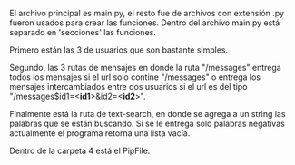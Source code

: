 El archivo principal es main.py, el resto fue de archivos con extensión .py fueron usados para crear las funciones. Dentro del archivo main.py está separado en 'secciones' las funciones.

Primero están las 3 de usuarios que son bastante simples.

Segundo, las 3 rutas de mensajes en donde la ruta "/messages" entrega todos los mensajes si el url solo contine "/messages" o entrega los mensajes intercambiados entre dos usuarios si el url es del tipo "/messages$id1=<**id1**>&id2=<**id2**>".

Finalmente está la ruta de text-search, en donde se agrega a un string las palabras que se están buscando. Si se le entrega solo palabras negativas actualmente el programa retorna una lista vacía.

Dentro de la carpeta 4 está el PipFile.

